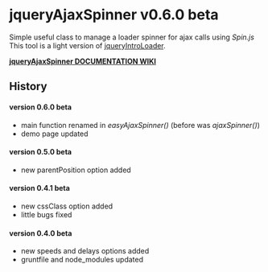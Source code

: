 # jqueryAjaxSpinner v0.6.0 beta
Simple useful class to manage a loader spinner for ajax calls using *Spin.js*<br> 
This tool is a light version of [jqueryIntroLoader](http://factory.brainleaf.eu/jqueryIntroLoader).


[**jqueryAjaxSpinner DOCUMENTATION WIKI**](https://github.com/Gix075/jqueryEasyTools/wiki/TOOL---easyAjaxSpinner)

## History

#### version 0.6.0 beta
* main function renamed in _easyAjaxSpinner()_ (before was _ajaxSpinner()_)
* demo page updated

#### version 0.5.0 beta
* new parentPosition option added

#### version 0.4.1 beta
* new cssClass option added
* little bugs fixed

#### version 0.4.0 beta
* new speeds and delays options added
* gruntfile and node_modules updated

